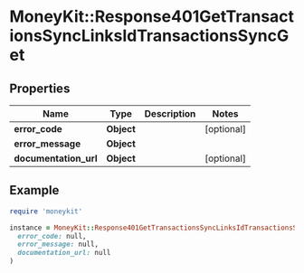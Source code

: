 # MoneyKit::Response401GetTransactionsSyncLinksIdTransactionsSyncGet

## Properties

| Name | Type | Description | Notes |
| ---- | ---- | ----------- | ----- |
| **error_code** | **Object** |  | [optional] |
| **error_message** | **Object** |  |  |
| **documentation_url** | **Object** |  | [optional] |

## Example

```ruby
require 'moneykit'

instance = MoneyKit::Response401GetTransactionsSyncLinksIdTransactionsSyncGet.new(
  error_code: null,
  error_message: null,
  documentation_url: null
)
```

